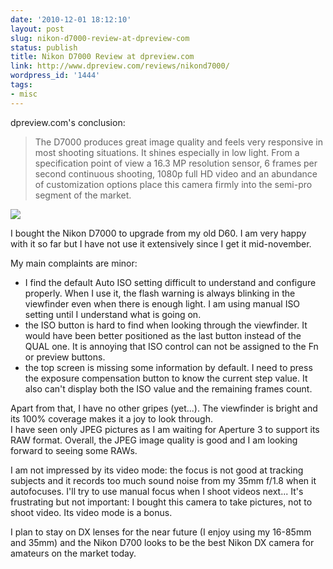 ```yaml
---
date: '2010-12-01 18:12:10'
layout: post
slug: nikon-d7000-review-at-dpreview-com
status: publish
title: Nikon D7000 Review at dpreview.com
link: http://www.dpreview.com/reviews/nikond7000/
wordpress_id: '1444'
tags:
- misc
---
```


dpreview.com's conclusion:

> The D7000 produces great image quality and feels very responsive in most shooting situations. It shines especially in low light. From a specification point of view a 16.3 MP resolution sensor, 6 frames per second continuous shooting, 1080p full HD video and an abundance of customization options place this camera firmly into the semi-pro segment of the market.

![](http://a.img-dpreview.com/reviews/NikonD7000/images/intro.jpg)

I bought the Nikon D7000 to upgrade from my old D60. I am very happy with it so far but I have not use it extensively since I get it mid-november. 

My main complaints are minor:

* I find the default Auto ISO setting difficult to understand and configure properly. When I use it, the flash warning is always blinking in the viewfinder even when there is enough light. I am using manual ISO setting until I understand what is going on.
* the ISO button is hard to find when looking through the viewfinder. It would have been better positioned as the last button instead of the QUAL one. It is annoying that ISO control can not be assigned to the Fn or preview buttons.
* the top screen is missing some information by default. I need to press the exposure compensation  button to know the current step value. It also can't display both the ISO value and the remaining frames count.

Apart from that, I have no other gripes (yet...). The viewfinder is bright and its 100% coverage makes it  a joy to look through.  
I have seen only JPEG pictures as I am waiting for Aperture 3 to support its RAW format. Overall, the JPEG image quality is good and I am looking forward to seeing some RAWs.

I am not impressed by its video mode: the focus is not good at tracking subjects and it records too much sound noise from my 35mm f/1.8 when it autofocuses. I'll try to use manual focus when I shoot videos next... It's frustrating but not important: I bought this camera to take pictures, not to shoot video. Its video mode is a bonus.

I plan to stay on DX lenses for the near future (I enjoy using my 16-85mm and 35mm) and the Nikon D700 looks to be the best Nikon DX camera for amateurs on the market today.
